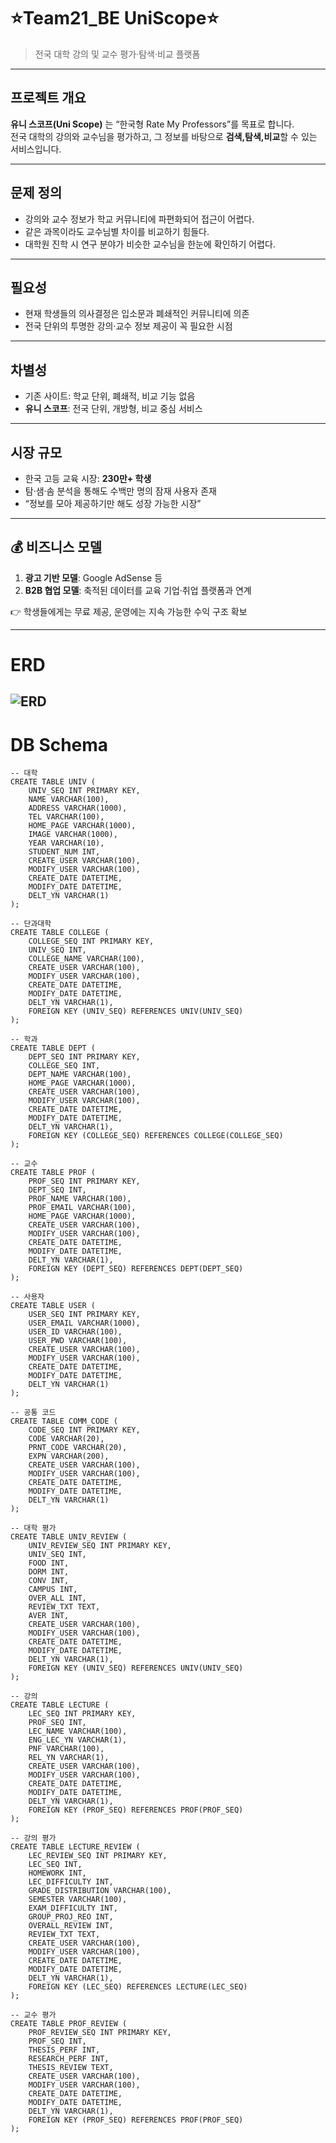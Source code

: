# ⭐Team21_BE UniScope⭐
> 전국 대학 강의 및 교수 평가·탐색·비교 플랫폼
---
## 프로젝트 개요
**유니 스코프(Uni Scope)** 는 “한국형 Rate My Professors”를 목표로 합니다.  
전국 대학의 강의와 교수님을 평가하고, 그 정보를 바탕으로 **검색,탐색,비교**할 수 있는 서비스입니다.

---
## 문제 정의
- 강의와 교수 정보가 학교 커뮤니티에 파편화되어 접근이 어렵다.
- 같은 과목이라도 교수님별 차이를 비교하기 힘들다.
- 대학원 진학 시 연구 분야가 비슷한 교수님을 한눈에 확인하기 어렵다.

---
## 필요성
- 현재 학생들의 의사결정은 입소문과 폐쇄적인 커뮤니티에 의존
- 전국 단위의 투명한 강의·교수 정보 제공이 꼭 필요한 시점

---
## 차별성
- 기존 사이트: 학교 단위, 폐쇄적, 비교 기능 없음
- **유니 스코프**: 전국 단위, 개방형, 비교 중심 서비스

---
## 시장 규모
- 한국 고등 교육 시장: **230만+ 학생**
- 탐·샘·솜 분석을 통해도 수백만 명의 잠재 사용자 존재
- “정보를 모아 제공하기만 해도 성장 가능한 시장”

---
## 💰 비즈니스 모델
1. **광고 기반 모델**: Google AdSense 등
2. **B2B 협업 모델**: 축적된 데이터를 교육 기업·취업 플랫폼과 연계

👉 학생들에게는 무료 제공, 운영에는 지속 가능한 수익 구조 확보

---
# ERD

![ERD](./docs/ERD.png)
---
# DB Schema
```
-- 대학
CREATE TABLE UNIV (
    UNIV_SEQ INT PRIMARY KEY,
    NAME VARCHAR(100),
    ADDRESS VARCHAR(1000),
    TEL VARCHAR(100),
    HOME_PAGE VARCHAR(1000),
    IMAGE VARCHAR(1000),
    YEAR VARCHAR(10),
    STUDENT_NUM INT,
    CREATE_USER VARCHAR(100),
    MODIFY_USER VARCHAR(100),
    CREATE_DATE DATETIME,
    MODIFY_DATE DATETIME,
    DELT_YN VARCHAR(1)
);

-- 단과대학
CREATE TABLE COLLEGE (
    COLLEGE_SEQ INT PRIMARY KEY,
    UNIV_SEQ INT,
    COLLEGE_NAME VARCHAR(100),
    CREATE_USER VARCHAR(100),
    MODIFY_USER VARCHAR(100),
    CREATE_DATE DATETIME,
    MODIFY_DATE DATETIME,
    DELT_YN VARCHAR(1),
    FOREIGN KEY (UNIV_SEQ) REFERENCES UNIV(UNIV_SEQ)
);

-- 학과
CREATE TABLE DEPT (
    DEPT_SEQ INT PRIMARY KEY,
    COLLEGE_SEQ INT,
    DEPT_NAME VARCHAR(100),
    HOME_PAGE VARCHAR(1000),
    CREATE_USER VARCHAR(100),
    MODIFY_USER VARCHAR(100),
    CREATE_DATE DATETIME,
    MODIFY_DATE DATETIME,
    DELT_YN VARCHAR(1),
    FOREIGN KEY (COLLEGE_SEQ) REFERENCES COLLEGE(COLLEGE_SEQ)
);

-- 교수
CREATE TABLE PROF (
    PROF_SEQ INT PRIMARY KEY,
    DEPT_SEQ INT,
    PROF_NAME VARCHAR(100),
    PROF_EMAIL VARCHAR(100),
    HOME_PAGE VARCHAR(1000),
    CREATE_USER VARCHAR(100),
    MODIFY_USER VARCHAR(100),
    CREATE_DATE DATETIME,
    MODIFY_DATE DATETIME,
    DELT_YN VARCHAR(1),
    FOREIGN KEY (DEPT_SEQ) REFERENCES DEPT(DEPT_SEQ)
);

-- 사용자
CREATE TABLE USER (
    USER_SEQ INT PRIMARY KEY,
    USER_EMAIL VARCHAR(1000),
    USER_ID VARCHAR(100),
    USER_PWD VARCHAR(100),
    CREATE_USER VARCHAR(100),
    MODIFY_USER VARCHAR(100),
    CREATE_DATE DATETIME,
    MODIFY_DATE DATETIME,
    DELT_YN VARCHAR(1)
);

-- 공통 코드
CREATE TABLE COMM_CODE (
    CODE_SEQ INT PRIMARY KEY,
    CODE VARCHAR(20),
    PRNT_CODE VARCHAR(20),
    EXPN VARCHAR(200),
    CREATE_USER VARCHAR(100),
    MODIFY_USER VARCHAR(100),
    CREATE_DATE DATETIME,
    MODIFY_DATE DATETIME,
    DELT_YN VARCHAR(1)
);

-- 대학 평가
CREATE TABLE UNIV_REVIEW (
    UNIV_REVIEW_SEQ INT PRIMARY KEY,
    UNIV_SEQ INT,
    FOOD INT,
    DORM INT,
    CONV INT,
    CAMPUS INT,
    OVER_ALL INT,
    REVIEW_TXT TEXT,
    AVER INT,
    CREATE_USER VARCHAR(100),
    MODIFY_USER VARCHAR(100),
    CREATE_DATE DATETIME,
    MODIFY_DATE DATETIME,
    DELT_YN VARCHAR(1),
    FOREIGN KEY (UNIV_SEQ) REFERENCES UNIV(UNIV_SEQ)
);

-- 강의
CREATE TABLE LECTURE (
    LEC_SEQ INT PRIMARY KEY,
    PROF_SEQ INT,
    LEC_NAME VARCHAR(100),
    ENG_LEC_YN VARCHAR(1),
    PNF VARCHAR(100),
    REL_YN VARCHAR(1),
    CREATE_USER VARCHAR(100),
    MODIFY_USER VARCHAR(100),
    CREATE_DATE DATETIME,
    MODIFY_DATE DATETIME,
    DELT_YN VARCHAR(1),
    FOREIGN KEY (PROF_SEQ) REFERENCES PROF(PROF_SEQ)
);

-- 강의 평가
CREATE TABLE LECTURE_REVIEW (
    LEC_REVIEW_SEQ INT PRIMARY KEY,
    LEC_SEQ INT,
    HOMEWORK INT,
    LEC_DIFFICULTY INT,
    GRADE_DISTRIBUTION VARCHAR(100),
    SEMESTER VARCHAR(100),
    EXAM_DIFFICULTY INT,
    GROUP_PROJ_REO INT,
    OVERALL_REVIEW INT,
    REVIEW_TXT TEXT,
    CREATE_USER VARCHAR(100),
    MODIFY_USER VARCHAR(100),
    CREATE_DATE DATETIME,
    MODIFY_DATE DATETIME,
    DELT_YN VARCHAR(1),
    FOREIGN KEY (LEC_SEQ) REFERENCES LECTURE(LEC_SEQ)
);

-- 교수 평가
CREATE TABLE PROF_REVIEW (
    PROF_REVIEW_SEQ INT PRIMARY KEY,
    PROF_SEQ INT,
    THESIS_PERF INT,
    RESEARCH_PERF INT,
    THESIS_REVIEW TEXT,
    CREATE_USER VARCHAR(100),
    MODIFY_USER VARCHAR(100),
    CREATE_DATE DATETIME,
    MODIFY_DATE DATETIME,
    DELT_YN VARCHAR(1),
    FOREIGN KEY (PROF_SEQ) REFERENCES PROF(PROF_SEQ)
);
```
